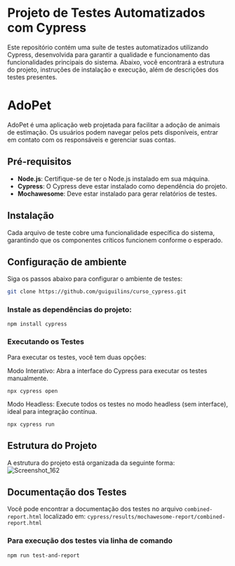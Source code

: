 
# Projeto de Testes Automatizados com Cypress

Este repositório contém uma suíte de testes automatizados utilizando Cypress, desenvolvida para garantir a qualidade e funcionamento das funcionalidades principais do sistema. Abaixo, você encontrará a estrutura do projeto, instruções de instalação e execução, além de descrições dos testes presentes.

# AdoPet

AdoPet é uma aplicação web projetada para facilitar a adoção de animais de estimação. Os usuários podem navegar pelos pets disponíveis, entrar em contato com os responsáveis e gerenciar suas contas.

## Pré-requisitos

- **Node.js**: Certifique-se de ter o Node.js instalado em sua máquina.
- **Cypress**: O Cypress deve estar instalado como dependência do projeto.
- **Mochawesome**: Deve estar instalado para gerar relatórios de testes.
## Instalação

Cada arquivo de teste cobre uma funcionalidade específica do sistema, garantindo que os componentes críticos funcionem conforme o esperado.

## Configuração de ambiente

Siga os passos abaixo para configurar o ambiente de testes:

   ```bash
   git clone https://github.com/guiguilins/curso_cypress.git
```

### Instale as dependências do projeto:

```
npm install cypress
```

### Executando os Testes
Para executar os testes, você tem duas opções:

Modo Interativo: Abra a interface do Cypress para executar os testes manualmente.

```
npx cypress open
```
Modo Headless: Execute todos os testes no modo headless (sem interface), ideal para integração contínua.
```
npx cypress run
```


## Estrutura do Projeto

A estrutura do projeto está organizada da seguinte forma:
![Screenshot_162](https://github.com/user-attachments/assets/574896b9-4f67-4864-9f17-e4d8d5b8c792)

## Documentação dos Testes
Você pode encontrar a documentação dos testes no arquivo ```combined-report.html``` localizado em:
```cypress/results/mochawesome-report/combined-report.html```

### Para execução dos testes via linha de comando
```npm run test-and-report```